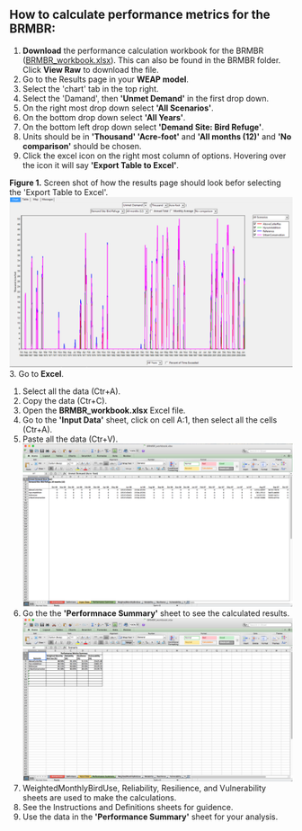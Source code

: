 ## How to calculate performance metrics for the BRMBR:
1. **Download** the performance calculation workbook for the BRMBR ([BRMBR_workbook.xlsx](https://github.com/CEE-6490-RiverBasinPlanning/Spring-2016/blob/master/CombinedWEAPArea/BRMBR%20Performance%20Metric%20Calcs/BRMBR_workbook.xlsx)). This can also be found in the BRMBR folder. Click **View Raw** to download the file. 
2. Go to the Results page in your **WEAP model**.
  1. Select the 'chart' tab in the top right.
  2. Select the 'Damand', then **'Unmet Demand'** in the first drop down. 
  3. On the right most drop down select **'All Scenarios'**.
  4. On the bottom drop down select **'All Years'**.
  5. On the bottom left drop down select **'Demand Site: Bird Refuge'**.
  6. Units should be in **'Thousand' 'Acre-foot'** and **'All months (12)'** and **'No comparison'** should be chosen. 
  7. Click the excel icon on the right most column of options. Hovering over the icon it will say **'Export Table to Excel'**.
  
  **Figure 1.** Screen shot of how the results page should look befor selecting the 'Export Table to Excel'.  
![Figure 1.](https://raw.githubusercontent.com/CEE-6490-RiverBasinPlanning/Spring-2016/master/CombinedWEAPArea/BRMBR%20Performance%20Metric%20Calcs/WEAP%20Results%20Screen%20Shot.png)
3. Go to **Excel**.
  1. Select all the data (Ctr+A).
  2. Copy the data (Ctr+C).
4. Open the **BRMBR_workbook.xlsx** Excel file.
  1. Go to the **'Input Data'** sheet, click on cell A:1, then select all the cells (Ctr+A).
  2. Paste all the data (Ctr+V).
  ![Figure 2.](https://raw.githubusercontent.com/CEE-6490-RiverBasinPlanning/Spring-2016/master/CombinedWEAPArea/BRMBR%20Performance%20Metric%20Calcs/Input%20Data%20Shreen%20Shot.png)
  3. Go the the **'Performnace Summary'** sheet to see the calculated results.
  ![Figure 3.](https://github.com/CEE-6490-RiverBasinPlanning/Spring-2016/blob/master/CombinedWEAPArea/BRMBR%20Performance%20Metric%20Calcs/Performance%20Summary%20Screen%20Shot.png)
  4. WeightedMonthlyBirdUse, Reliability, Resilience, and Vulnerability sheets are used to make the calculations. 
  5. See the Instructions and Definitions sheets for guidence. 
5. Use the data in the **'Performance Summary'** sheet for your analysis.
